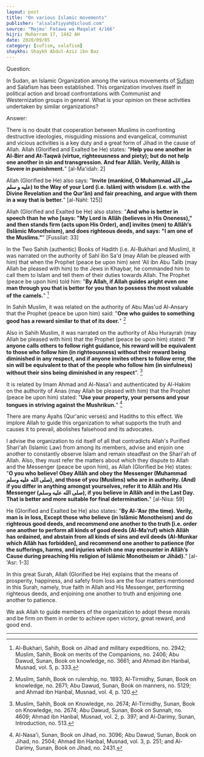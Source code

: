 ```yaml
---
layout: post
title: "On various Islamic movements"
publisher: "alsalafiyyah@icloud.com"
source: "Majmu' Fatawa wa Maqalat 4/166"
hijri: Muharram 17, 1442 AH
date: 2020/09/05
category: [sufism, salafism]
shaykhs: Shaykh Abdul-Aziz ibn Baz
---
```


Question: 

In Sudan, an Islamic Organization among the various movements of [Sufism](/sufism/ "Sufism") and Salafism has been established. This organization involves itself in political action and broad confrontations with Communist and Westernization groups in general. What is your opinion on these activities undertaken by similar organizations? 

Answer:

There is no doubt that cooperation between Muslims in confronting destructive ideologies, misguiding missions and evangelical, communist and vicious activities is a key duty and a great form of Jihad in the cause of Allah. Allah (Glorified and Exalted be He) states: "**Help you one another in Al-Birr and At-Taqwâ (virtue, righteousness and piety); but do not help one another in sin and transgression. And fear Allâh. Verily, Allâh is Severe in punishment.**" [al-Ma'idah: 2] 

Allah (Glorified be He) also says: "**Invite (mankind, O Muhammad صلى الله عليه و سلم) to the Way of your Lord (i.e. Islâm) with wisdom (i.e. with the Divine Revelation and the Qur’ân) and fair preaching, and argue with them in a way that is better.**" [al-Nahl: 125]]

Allah (Glorified and Exalted be He) also states: "**And who is better in speech than he who [says: "My Lord is Allâh (believes in His Oneness)," and then stands firm (acts upon His Order), and] invites (men) to Allâh’s (Islâmic Monotheism), and does righteous deeds, and says: "I am one of the Muslims."**" [Fussilat: 33]

In the Two Sahih (authentic) Books of Hadith (i.e. Al-Bukhari and Muslim), it was narrated on the authority of Sahl ibn Sa'd (may Allah be pleased with him) that when the Prophet (peace be upon him) sent 'Ali ibn Abu Talib (may Allah be pleased with him) to the Jews in Khaybar, he commanded him to call them to Islam and tell them of their duties towards Allah. The Prophet (peace be upon him) told him: "**By Allah, if Allah guides aright even one man through you that is better for you than to possess the most valuable of the camels.**" [^1]

In Sahih Muslim, it was related on the authority of Abu Mas'ud Al-Ansary that the Prophet (peace be upon him) said: "**One who guides to something good has a reward similar to that of its doer.**" [^2]

Also in Sahih Muslim, it was narrated on the authority of Abu Hurayrah (may Allah be pleased with him) that the Prophet (peace be upon him) stated: "**If anyone calls others to follow right guidance, his reward will be equivalent to those who follow him (in righteousness) without their reward being diminished in any respect, and if anyone invites others to follow error, the sin will be equivalent to that of the people who follow him (in sinfulness) without their sins being diminished in any respect**". [^3]

It is related by Imam Ahmad and Al-Nasa'i and authenticated by Al-Hakim on the authority of Anas (may Allah be pleased with him) that the Prophet (peace be upon him) stated: "**Use your property, your persons and your tongues in striving against the Mushrikun.**" [^4]

There are many Ayahs (Qur'anic verses) and Hadiths to this effect. We implore Allah to guide this organization to what supports the truth and causes it to prevail, abolishes falsehood and its advocates.

I advise the organization to rid itself of all that contradicts Allah's Purified Shari'ah (Islamic Law) from among its members, advise and enjoin one another to constantly observe Islam and remain steadfast on the Shari'ah of Allah. Also, they must refer the matters about which they dispute to Allah and the Messenger (peace be upon him), as Allah (Glorified be He) states: "**O you who believe! Obey Allâh and obey the Messenger (Muhammad صلى الله عليه وسلم), and those of you (Muslims) who are in authority. (And) if you differ in anything amongst yourselves, refer it to Allâh and His Messenger (صلى الله عليه وسلم), if you believe in Allâh and in the Last Day. That is better and more suitable for final determination.**" [al-Nisa: 59]

He (Glorified and Exalted be He) also states: "**By Al-‘Asr (the time). Verily, man is in loss, Except those who believe (in Islâmic Monotheism) and do righteous good deeds, and recommend one another to the truth [i.e. order one another to perform all kinds of good deeds (Al-Ma‘ruf) which Allâh has ordained, and abstain from all kinds of sins and evil deeds (Al-Munkar which Allâh has forbidden], and recommend one another to patience (for the sufferings, harms, and injuries which one may encounter in Allâh’s Cause during preaching His religion of Islâmic Monotheism or Jihâd).**" [al-'Asr: 1-3]
 
In this great Surah, Allah (Glorified be He) explains that the means of prosperity, happiness, and safety from loss are the four matters mentioned in this Surah, namely, true faith in Allah and His Messenger, performing righteous deeds, and enjoining one another to truth and enjoining one another to patience.

We ask Allah to guide members of the organization to adopt these morals and be firm on them in order to achieve open victory, great reward, and good end. 

---

[^1]: Al-Bukhari, Sahih, Book on Jihad and military expeditions, no. 2942; Muslim, Sahih, Book on merits of the Companions, no. 2406; Abu Dawud, Sunan, Book on knowledge, no. 3661; and Ahmad ibn Hanbal, Musnad, vol. 5, p. 333.
[^2]: Muslim, Sahih, Book on rulership, no. 1893; Al-Tirmidhy, Sunan, Book on knowledge, no. 2671; Abu Dawud, Sunan, Book on manners, no. 5129; and Ahmad ibn Hanbal, Musnad, vol. 4, p. 120.
[^3]: Muslim, Sahih, Book on Knowledge, no. 2674; Al-Tirmidhy, Sunan, Book on Knowledge, no. 2674; Abu Dawud, Sunan, Book on Sunnah, no. 4609; Ahmad ibn Hanbal, Musnad, vol. 2, p. 397; and Al-Darimy, Sunan, Introduction, no. 513.
[^4]: Al-Nasa'i, Sunan, Book on Jihad, no. 3096; Abu Dawud, Sunan, Book on Jihad, no. 2504; Ahmad ibn Hanbal, Musnad, vol. 3, p. 251; and Al-Darimy, Sunan, Book on Jihad, no. 2431.
